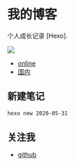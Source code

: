 # 我的博客

个人成长记录 [Hexo].

![](https://cdn.jsdelivr.net/gh/xkloveme/oss@master/images/1627479150168-1627479149928.png)

- [online](http://jixiaokang.com/)
- [国内](https://xkloveme-github-io.vercel.app/)

## 新建笔记

``` bash
hexo new 2020-05-31
```

## 关注我

- [github](http://www.github.com/xkloveme)